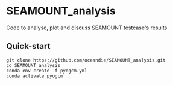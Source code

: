 # SEAMOUNT_analysis
Code to analyse, plot and discuss SEAMOUNT testcase's results

## Quick-start

```shell
git clone https://github.com/oceandie/SEAMOUNT_analysis.git
cd SEAMOUNT_analysis
conda env create -f pyogcm.yml
conda activate pyogcm
```
